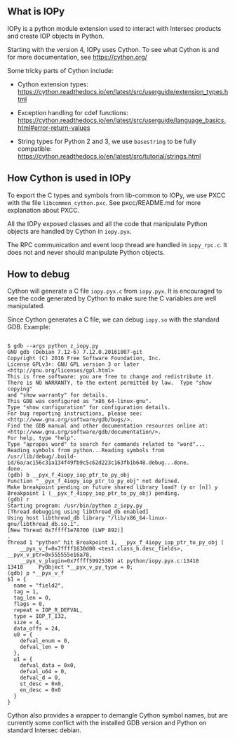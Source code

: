 ## What is IOPy

IOPy is a python module extension used to interact with Intersec products and
create IOP objects in Python.

Starting with the version 4, IOPy uses Cython.
To see what Cython is and for more documentation, see https://cython.org/

Some tricky parts of Cython include:

- Cython extension types:
https://cython.readthedocs.io/en/latest/src/userguide/extension_types.html

- Exception handling for cdef functions:
https://cython.readthedocs.io/en/latest/src/userguide/language_basics.html#error-return-values

- String types for Python 2 and 3, we use `basestring` to be fully compatible:
https://cython.readthedocs.io/en/latest/src/tutorial/strings.html


## How Cython is used in IOPy

To export the C types and symbols from lib-common to IOPy, we use PXCC with
the file `libcommon_cython.pxc`.
See pxcc/README.md for more explanation about PXCC.

All the IOPy exposed classes and all the code that manipulate Python objects
are handled by Cython in `iopy.pyx`.

The RPC communication and event loop thread are handled in `iopy_rpc.c`. It
does not and never should manipulate Python objects.

## How to debug

Cython will generate a C file `iopy.pyx.c` from `iopy.pyx`.
It is encouraged to see the code generated by Cython to make sure the C
variables are well manipulated.

Since Cython generates a C file, we can debug `iopy.so` with the standard GDB.
Example:
```

$ gdb --args python z_iopy.py
GNU gdb (Debian 7.12-6) 7.12.0.20161007-git
Copyright (C) 2016 Free Software Foundation, Inc.
License GPLv3+: GNU GPL version 3 or later <http://gnu.org/licenses/gpl.html>
This is free software: you are free to change and redistribute it.
There is NO WARRANTY, to the extent permitted by law.  Type "show copying"
and "show warranty" for details.
This GDB was configured as "x86_64-linux-gnu".
Type "show configuration" for configuration details.
For bug reporting instructions, please see:
<http://www.gnu.org/software/gdb/bugs/>.
Find the GDB manual and other documentation resources online at:
<http://www.gnu.org/software/gdb/documentation/>.
For help, type "help".
Type "apropos word" to search for commands related to "word"...
Reading symbols from python...Reading symbols from /usr/lib/debug/.build-id/6a/ac156c31a134f49fb9c5c62d223c163fb1b648.debug...done.
done.
(gdb) b __pyx_f_4iopy_iop_ptr_to_py_obj
Function "__pyx_f_4iopy_iop_ptr_to_py_obj" not defined.
Make breakpoint pending on future shared library load? (y or [n]) y
Breakpoint 1 (__pyx_f_4iopy_iop_ptr_to_py_obj) pending.
(gdb) r
Starting program: /usr/bin/python z_iopy.py
[Thread debugging using libthread_db enabled]
Using host libthread_db library "/lib/x86_64-linux-gnu/libthread_db.so.1".
[New Thread 0x7ffff1e78700 (LWP 892)]
.
Thread 1 "python" hit Breakpoint 1, __pyx_f_4iopy_iop_ptr_to_py_obj (
    __pyx_v_f=0x7ffff1630d00 <test.class_b.desc_fields>, __pyx_v_ptr=0x555555e16a78,
    __pyx_v_plugin=0x7ffff5992530) at python/iopy.pyx.c:13410
13410     PyObject *__pyx_v_py_type = 0;
(gdb) p *__pyx_v_f
$1 = {
  name = "field2",
  tag = 1,
  tag_len = 0,
  flags = 0,
  repeat = IOP_R_DEFVAL,
  type = IOP_T_I32,
  size = 4,
  data_offs = 24,
  u0 = {
    defval_enum = 0,
    defval_len = 0
  },
  u1 = {
    defval_data = 0x0,
    defval_u64 = 0,
    defval_d = 0,
    st_desc = 0x0,
    en_desc = 0x0
  }
}
```

Cython also provides a wrapper to demangle Cython symbol names, but are
currently some conflict with the installed GDB version and Python on standard
Intersec debian.
